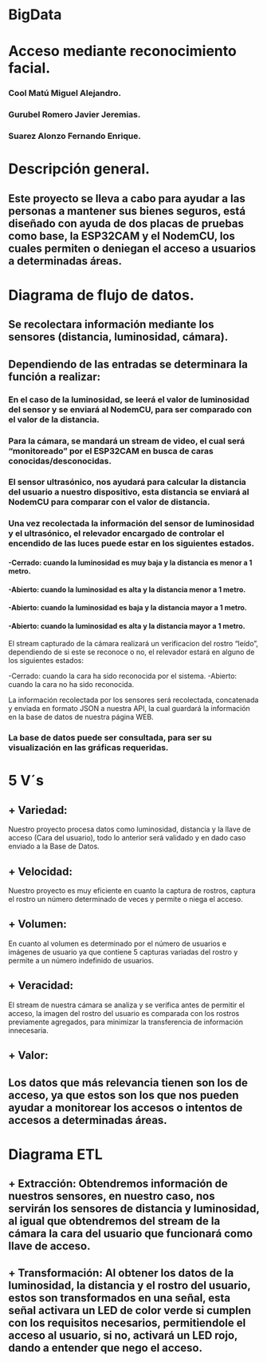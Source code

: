 # BigData

# Acceso mediante reconocimiento facial.

### Cool Matú Miguel Alejandro.
### Gurubel Romero Javier Jeremias.
### Suarez Alonzo Fernando Enrique.

# Descripción general.

## Este proyecto se lleva a cabo para ayudar a las personas a mantener sus bienes seguros, está diseñado con ayuda de dos placas de pruebas como base, la ESP32CAM y el NodemCU, los cuales permiten o deniegan el acceso a usuarios a determinadas áreas.


# Diagrama de flujo de datos.

## Se recolectara información mediante los sensores (distancia, luminosidad, cámara).

## Dependiendo de las entradas se determinara la función a realizar:

### En el caso de la luminosidad, se leerá el valor de luminosidad del sensor y se enviará al NodemCU, para ser comparado con el valor de la distancia.

### Para la cámara, se mandará un stream de video, el cual será “monitoreado” por el ESP32CAM en busca de caras conocidas/desconocidas.

### El sensor ultrasónico, nos ayudará para calcular la distancia del usuario a nuestro dispositivo, esta distancia se enviará al NodemCU para comparar con el valor de distancia.

### Una vez recolectada la información del sensor de luminosidad y el ultrasónico, el relevador encargado de controlar el encendido de las luces puede estar en los siguientes estados.

#### -Cerrado: cuando la luminosidad es muy baja y la distancia es menor a 1 metro.
#### -Abierto: cuando la luminosidad es alta y la distancia menor a 1 metro.
#### -Abierto: cuando la luminosidad es baja y la distancia mayor a 1 metro.
#### -Abierto: cuando la luminosidad es alta y la distancia mayor a 1 metro.

El stream capturado de la cámara realizará un verificacion del rostro “leído”, dependiendo de si este se reconoce o no, el relevador estará en alguno de los siguientes estados:

-Cerrado: cuando la cara ha sido reconocida por el sistema.
-Abierto: cuando la cara no ha sido reconocida. 

La información recolectada por los sensores será recolectada, concatenada y enviada en formato JSON a nuestra API, la cual guardará la información en la base de datos de nuestra página WEB.


### La base de datos puede ser consultada, para ser su visualización en las gráficas requeridas.

# 5 V´s

## + Variedad: 
Nuestro proyecto procesa datos como luminosidad, distancia y la llave de acceso (Cara del usuario), todo lo anterior será validado y en dado caso enviado a la Base de Datos.
## + Velocidad:
 
Nuestro proyecto es muy eficiente en cuanto la captura de rostros, captura el rostro un número determinado de veces  y permite o niega el acceso. 

## + Volumen:

En cuanto al volumen es determinado por el número de usuarios e imágenes de usuario  ya que contiene 5 capturas variadas del rostro y permite a un número indefinido de usuarios.

## + Veracidad:

 El stream de nuestra cámara se analiza y se verifica antes de permitir el acceso, la imagen del rostro del usuario es comparada con los rostros previamente agregados, para minimizar la transferencia de información innecesaria.



## + Valor: 

## Los datos que más relevancia tienen son los de acceso, ya que estos son los que nos pueden ayudar a monitorear los accesos o intentos de accesos a determinadas áreas.


# Diagrama ETL
## + Extracción: Obtendremos información de nuestros sensores, en nuestro caso, nos servirán los sensores de distancia y luminosidad, al igual que obtendremos del stream de la cámara la cara del usuario que funcionará como llave de acceso.
## + Transformación: Al obtener los datos de la luminosidad, la distancia y el rostro del usuario, estos son transformados en una señal, esta señal activara un LED de color verde si cumplen con los requisitos necesarios, permitiendole el acceso al usuario, si no, activará un LED rojo, dando a entender que nego el acceso.

